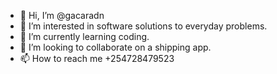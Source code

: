 - 👋 Hi, I’m @gacaradn
- 👀 I’m interested in software solutions to everyday problems.
- 🌱 I’m currently learning coding.
- 💞️ I’m looking to collaborate on a shipping app.
- 📫 How to reach me +254728479523

<!---
gacaradn/gacaradn is a ✨ special ✨ repository because its `README.md` (this file) appears on your GitHub profile.
You can click the Preview link to take a look at your changes.
--->

